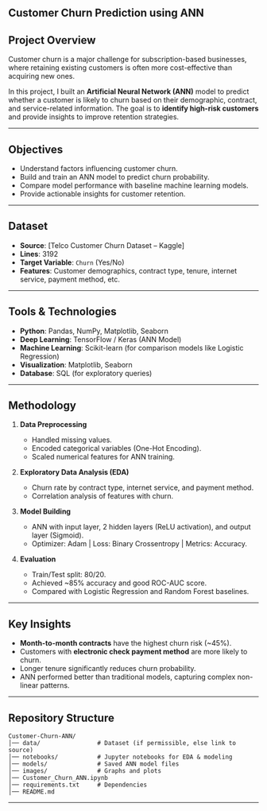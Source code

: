 ## Customer Churn Prediction using ANN

## Project Overview

Customer churn is a major challenge for subscription-based businesses, where retaining existing customers is often more cost-effective than acquiring new ones.

In this project, I built an **Artificial Neural Network (ANN)** model to predict whether a customer is likely to churn based on their demographic, contract, and service-related information. The goal is to **identify high-risk customers** and provide insights to improve retention strategies.

---

##  Objectives

* Understand factors influencing customer churn.
* Build and train an ANN model to predict churn probability.
* Compare model performance with baseline machine learning models.
* Provide actionable insights for customer retention.

---

##  Dataset

* **Source**: [Telco Customer Churn Dataset – Kaggle]
* **Lines**: 3192
* **Target Variable**: `Churn` (Yes/No)
* **Features**: Customer demographics, contract type, tenure, internet service, payment method, etc.

---

##  Tools & Technologies

* **Python**: Pandas, NumPy, Matplotlib, Seaborn
* **Deep Learning**: TensorFlow / Keras (ANN Model)
* **Machine Learning**: Scikit-learn (for comparison models like Logistic Regression)
* **Visualization**: Matplotlib, Seaborn
* **Database**: SQL (for exploratory queries)

---

##  Methodology

1. **Data Preprocessing**

   * Handled missing values.
   * Encoded categorical variables (One-Hot Encoding).
   * Scaled numerical features for ANN training.

2. **Exploratory Data Analysis (EDA)**

   * Churn rate by contract type, internet service, and payment method.
   * Correlation analysis of features with churn.

3. **Model Building**

   * ANN with input layer, 2 hidden layers (ReLU activation), and output layer (Sigmoid).
   * Optimizer: Adam | Loss: Binary Crossentropy | Metrics: Accuracy.

4. **Evaluation**

   * Train/Test split: 80/20.
   * Achieved \~85% accuracy and good ROC-AUC score.
   * Compared with Logistic Regression and Random Forest baselines.

---

##  Key Insights

* **Month-to-month contracts** have the highest churn risk (\~45%).
* Customers with **electronic check payment method** are more likely to churn.
* Longer tenure significantly reduces churn probability.
* ANN performed better than traditional models, capturing complex non-linear patterns.

---

##  Repository Structure

```
Customer-Churn-ANN/
│── data/                # Dataset (if permissible, else link to source)
│── notebooks/           # Jupyter notebooks for EDA & modeling
│── models/              # Saved ANN model files
│── images/              # Graphs and plots
│── Customer_Churn_ANN.ipynb
│── requirements.txt     # Dependencies
│── README.md
```

---
